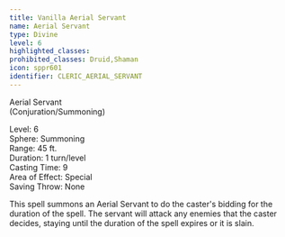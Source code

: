 ```yaml
---
title: Vanilla Aerial Servant
name: Aerial Servant
type: Divine
level: 6
highlighted_classes: 
prohibited_classes: Druid,Shaman
icon: sppr601
identifier: CLERIC_AERIAL_SERVANT
---
```

Aerial Servant  
(Conjuration/Summoning)  
  
Level: 6  
Sphere: Summoning   
Range: 45 ft.  
Duration: 1 turn/level  
Casting Time: 9  
Area of Effect: Special   
Saving Throw: None   
  
This spell summons an Aerial Servant to do the caster's bidding for the duration of the spell. The servant will attack any enemies that the caster decides, staying until the duration of the spell expires or it is slain.  
